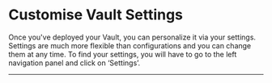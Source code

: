 # Customise Vault Settings

Once you've deployed your Vault, you can personalize it via your settings. Settings are much more flexible than configurations and you can change them at any time. To find your settings, you will have to go to the left navigation panel and click on ‘Settings’.

****
